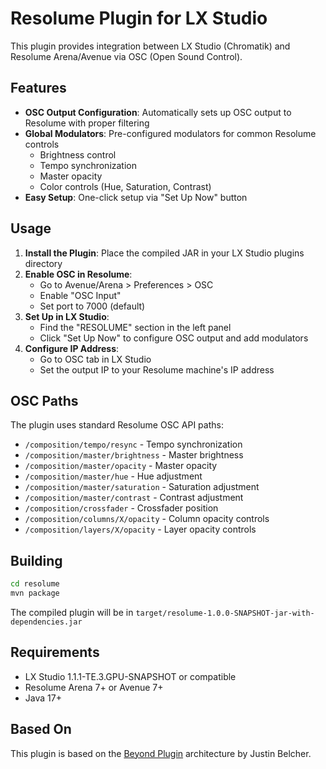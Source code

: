 # Resolume Plugin for LX Studio

This plugin provides integration between LX Studio (Chromatik) and Resolume Arena/Avenue via OSC (Open Sound Control).

## Features

- **OSC Output Configuration**: Automatically sets up OSC output to Resolume with proper filtering
- **Global Modulators**: Pre-configured modulators for common Resolume controls
  - Brightness control
  - Tempo synchronization
  - Master opacity
  - Color controls (Hue, Saturation, Contrast)
- **Easy Setup**: One-click setup via "Set Up Now" button

## Usage

1. **Install the Plugin**: Place the compiled JAR in your LX Studio plugins directory
2. **Enable OSC in Resolume**:
   - Go to Avenue/Arena > Preferences > OSC
   - Enable "OSC Input"
   - Set port to 7000 (default)
3. **Set Up in LX Studio**:
   - Find the "RESOLUME" section in the left panel
   - Click "Set Up Now" to configure OSC output and add modulators
4. **Configure IP Address**:
   - Go to OSC tab in LX Studio
   - Set the output IP to your Resolume machine's IP address

## OSC Paths

The plugin uses standard Resolume OSC API paths:

- `/composition/tempo/resync` - Tempo synchronization
- `/composition/master/brightness` - Master brightness
- `/composition/master/opacity` - Master opacity
- `/composition/master/hue` - Hue adjustment
- `/composition/master/saturation` - Saturation adjustment
- `/composition/master/contrast` - Contrast adjustment
- `/composition/crossfader` - Crossfader position
- `/composition/columns/X/opacity` - Column opacity controls
- `/composition/layers/X/opacity` - Layer opacity controls

## Building

```bash
cd resolume
mvn package
```

The compiled plugin will be in `target/resolume-1.0.0-SNAPSHOT-jar-with-dependencies.jar`

## Requirements

- LX Studio 1.1.1-TE.3.GPU-SNAPSHOT or compatible
- Resolume Arena 7+ or Avenue 7+
- Java 17+

## Based On

This plugin is based on the [Beyond Plugin](https://github.com/jkbelcher/Beyond) architecture by Justin Belcher.
